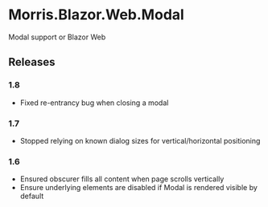 # Morris.Blazor.Web.Modal
Modal support or Blazor Web


## Releases

### 1.8
 * Fixed re-entrancy bug when closing a modal

### 1.7
 * Stopped relying on known dialog sizes for vertical/horizontal positioning

### 1.6
 * Ensured obscurer fills all content when page scrolls vertically
 * Ensure underlying elements are disabled if Modal is rendered visible by default
